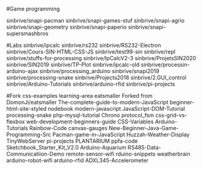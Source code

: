 
#Game programming

  sinbrive/snapi-pacman
  sinbrive/snapi-games-stuf
  sinbrive/snapi-agrio
  sinbrive/snapi-geometry
  sinbrive/snapi-paperio
  sinbrive/snapi-supersmashbros

#Labs
  sinbrive/ipcalc
  sinbrive/rs232
  sinbrive/RS232-Electron
  sinbrive/Cours-SIN-HTML-CSS-JS
  sinbrive/test99-sin
  sinbrive/repl
  sinbrive/stuffs-for-processing
  sinbrive/IpCalcV2-3
  sinbrive/ProjetsSIN2020
  sinbrive/SIN2019
  sinbrive/TP-Plot
  sinbrive/ipcalc-old
  sinbrive/processin-arduino-ajax
  sinbrive/processing_arduino
  sinbrive/snapi2019
  sinbrive/processing-snake
  sinbrive/Projects2018
  sinbrive/2.GUI_control
  sinbrive/Arduino-Tutorials
  sinbrive/arduino-rfid
  sinbrive/pi-projects

#Fork
  css-examples
  learning-area
  eatsmaller
  Forked from DomonJi/eatsmaller
  The-complete-guide-to-modern-JavaScript
  beginner-html-site-styled
  nodebook
  modern-javascript
  JavaScript-DOM-Tutorial
  processing-snake
  php-mysql-tutorial
  Chrono
  protocol_fsm
  css-grid-vs-flexbox
  web-development-beginners-guide
  CSS-Variables
  Arduino-Tutorials
  Rainbow-Code
  canvas-gauges
  New-Beginner-Java-Game-Programming-Src
  Pacman-game-in-JavaScript
  Huzzah-Weather-Display
  TinyWebServer
  pi-projects
  PLANTARIUM
  ppfa-code
  Sketchbook_Starter_Kit_V2.0
  Arduino-Aquarium
  RS485-Data-Communicatiion-Demo
  remote-sensor-wifi
  rduino-snippets
  weatherbrain
  arduino-robot-wifi
  arduino-rfid
  ADXL345-Accelerometer




